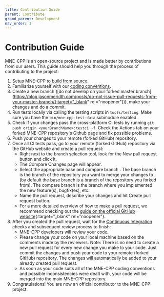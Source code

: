 ```yaml
---
title: Contribution Guide
parent: Contribute
grand_parent: Development
nav_order: 1
---
```

# Contribution Guide

MNE-CPP is an open-source project and is made better by contributions from our users. This guide should help you through the process of contributing to the project:

1. Setup MNE-CPP to [build from source](../install/buildguide.md).
2. Familiarize yourself with our [coding conventions](contr_style.md).
3. Create a new branch ([do not develop on your forked master branch](https://blog.jasonmeridth.com/posts/do-not-issue-pull-requests-from-your-master-branch/{:target="_blank" rel="noopener"})), make your changes and do a commit.
4. Run tests locally via calling the testing scripts in `tools/testing`. Make sure you have the `bin/mne-cpp-test-data` submodule enabled. 
5. Check if your changes pass the cross-platform CI tests by running `git push origin <yourBranchName>:testci -f`. Check the Actions tab on your forked MNE-CPP repository's Github page and fix possible problems.
6. Push your changes to your remote (forked GitHub) repository.
7. Once all CI tests pass, go to your remote (forked GitHub) repository via the GitHub website and create a pull request:
   * Right next to the branch selection tool, look for the New pull request button and click it.
   * The Compare Changes page will appear.
   * Select the appropriate base and compare branch . The base branch is the branch of the repository you want to merge your changes to (by default the base branch is a branch of the repository you forked from). The compare branch is the branch where you implemented the new feature(s), bugfix(es), etc.
   * Name the pull request, describe your changes and hit Create pull request button.
   * For a more detailed overview of how to make a pull request, we recommend checking out the [guide on the official GitHub website](https://git-scm.com/book/en/v2/GitHub-Contributing-to-a-Project){:target="_blank" rel="noopener"}.
8. After you created the pull request, wait for the [Continuous Integration](ci.md) checks and subsequent review process to finish:
   * MNE-CPP developers will review your code.
   * Please change your code on your local machine based on the comments made by the reviewers. Note: There is no need to create a new pull request for every new change you make to your code. Just commit the changes and push your code to your remote (forked GitHub) repository. The changes will automatically be added to your already created pull request.
   * As soon as your code suits all of the MNE-CPP coding conventions and possible inconsistencies were dealt with, your code will be merged into the main MNE-CPP repository.
9. Congratulations! You are now an official contributor to the MNE-CPP project.
